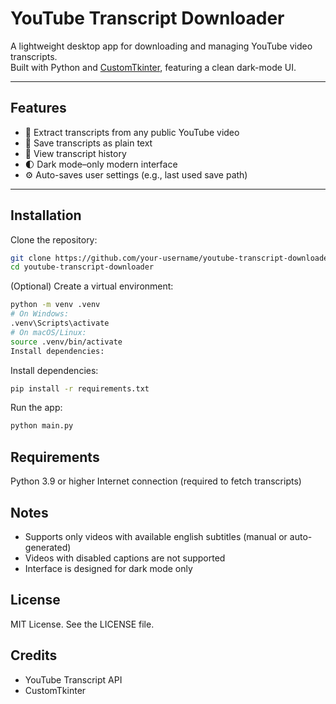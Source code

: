 # YouTube Transcript Downloader

A lightweight desktop app for downloading and managing YouTube video transcripts.  
Built with Python and [CustomTkinter](https://github.com/TomSchimansky/CustomTkinter), featuring a clean dark-mode UI.

---

## Features

- 🎥 Extract transcripts from any public YouTube video  
- 📝 Save transcripts as plain text  
- 🧠 View transcript history  
- 🌓 Dark mode–only modern interface  
- ⚙️ Auto-saves user settings (e.g., last used save path)  

---

## Installation

Clone the repository:

```bash
git clone https://github.com/your-username/youtube-transcript-downloader.git
cd youtube-transcript-downloader
```

(Optional) Create a virtual environment:

```bash
python -m venv .venv
# On Windows:
.venv\Scripts\activate
# On macOS/Linux:
source .venv/bin/activate
Install dependencies:
```

Install dependencies:
```bash
pip install -r requirements.txt
```

Run the app:
```bash
python main.py
```

## Requirements
Python 3.9 or higher
Internet connection (required to fetch transcripts)

## Notes
- Supports only videos with available english subtitles (manual or auto-generated)
- Videos with disabled captions are not supported
- Interface is designed for dark mode only

## License
MIT License. See the LICENSE file.

## Credits
- YouTube Transcript API
- CustomTkinter
